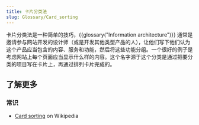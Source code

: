 ```yaml
---
title: 卡片分类法
slug: Glossary/Card_sorting
---
```


卡片分类法是一种简单的技巧，{{glossary("Information architecture")}} 通常是邀请参与网站开发的设计师（或是开发其他类型产品的人），让他们写下他们认为这个产品应当包含的内容、服务和功能，然后将这些功能分组。一个很好的例子是考虑网站上每个页面应当显示什么样的内容。这个名字源于这个分类是通过把要分类的项目写在卡片上，再通过排列卡片完成的。

## 了解更多

### **常识**

- [Card sorting](https://zh.wikipedia.org/wiki/Card_sorting) on Wikipedia

